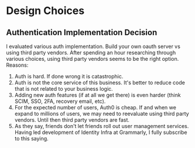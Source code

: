 # Design Choices

## Authentication Implementation Decision

I evaluated various auth implementation. Build your own oauth server vs using third party vendors. After spending an hour researching through various choices, using third party vendors seems to be the right option. Reasons:

1. Auth is hard. If done wrong it is catastrophic.
2. Auth is not the core service of this business. It's better to reduce code that is not related to your business logic.
3. Adding new auth features (if at all we get there) is even harder (think SCIM, SSO, 2FA, recovery email, etc).
4. For the expected number of users, Auth0 is cheap. If and when we expand to millions of users, we may need to reevaluate using third party vendors. Until then third party vendors are fast.
5. As they say, friends don't let friends roll out user management services.  Having led development of Identity Infra at Grammarly, I fully subscribe to this saying.
